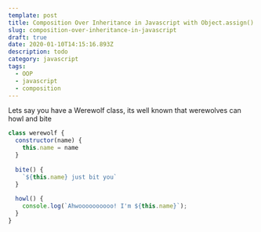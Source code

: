 ```yaml
---
template: post
title: Composition Over Inheritance in Javascript with Object.assign()
slug: composition-over-inheritance-in-javascript
draft: true
date: 2020-01-10T14:15:16.893Z
description: todo
category: javascript
tags:
  - OOP
  - javascript
  - composition
---
```

Lets say you have a Werewolf class, its well known that werewolves can howl and bite

```javascript
class werewolf {
  constructor(name) {
    this.name = name
  }
  
  bite() {
    `${this.name} just bit you`
  }
  
  howl() {
    console.log(`Ahwoooooooooo! I'm ${this.name}`);
  }
}
```
